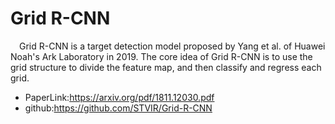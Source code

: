 # Grid R-CNN
&ensp;&ensp;Grid R-CNN is a target detection model proposed by Yang et al. of Huawei Noah's Ark Laboratory in 2019. The core idea of Grid R-CNN is to use the grid structure to divide the feature map, and then classify and regress each grid.

- PaperLink:https://arxiv.org/pdf/1811.12030.pdf
- github:https://github.com/STVIR/Grid-R-CNN